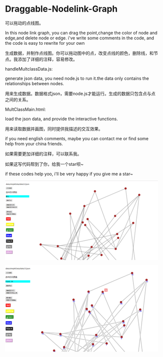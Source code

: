# Draggable-Nodelink-Graph

可以拖动的点线图。

In this node link graph, you can drag the point,change the color of node and edge,and delete node or edge. i've write some comments in the code, and the code is easy to rewrite for your own

生成数据，并制作点线图。你可以拖动图中的点，改变点线的颜色，删除线，和节点。我添加了详细的注释，容易修改。

handleMultclassData.js:

generate json data, you need node.js to run it.the data only contains the relationships between nodes.

用来生成数据。数据格式json，需要node.js才能运行。生成的数据只包含点与点之间的关系。


MultClassMain.html:

load the json data, and provide the interactive functions.

用来读取数据并画图，同时提供我描述的交互效果。


if you need english comments, maybe you can contact me or find some help from your china friends.

如果需要更加详细的注释，可以联系我。

如果这写代码帮到了你，给我一个star呗~

if these codes help yoo, i'll be very happy if you give me a star~


![Image text](https://raw.githubusercontent.com/Bu-Chuan/img-folder/master/%E7%82%B9%E7%BA%BF%E5%9B%BE.png)

![Image text](https://raw.githubusercontent.com/Bu-Chuan/img-folder/master/%E7%82%B9%E7%BA%BF%E5%9B%BE2.png)
